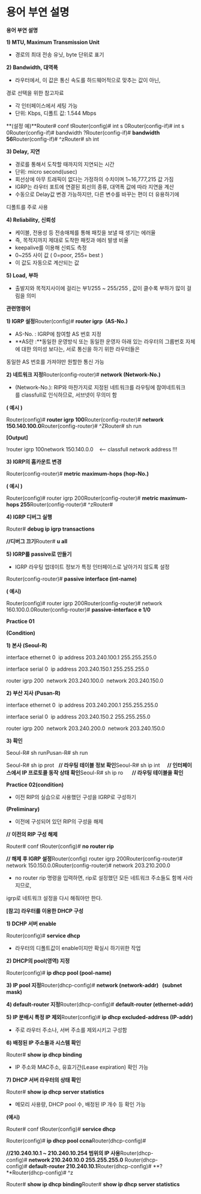 # 용어 부연 설명

**용어 부연 설명**

**1) MTU, Maximum Transmission Unit**

- 경로의 최대 전송 유닛, byte 단위로 표기

**2) Bandwidth, 대역폭**

- 라우터에서, 이 값은 통신 속도를 하드웨어적으로 맞추는 값이 아닌,

경로 선택을 위한 참고자료

- 각 인터페이스에서 세팅 가능
- 단위: Kbps, 디폴트 값: 1.544 Mbps

**(설정 예)**Router# conf tRouter(config)# int s 0Router(config-if)# int s 0Router(config-if)# bandwidth ?Router(config-if)# **bandwidth 56**Router(config-if)# ^zRouter# sh int

**3) Delay, 지연**

- 경로를 통해서 도착할 때까지의 지연되는 시간
- 단위: micro second(usec)
- 회선상에 아무 트래픽이 없다는 가정하의 수치이며 1~16,777,215 값 가짐
- IGRP는 라우터 포트에 연결된 회선의 종류, 대역폭 값에 따라 지연을 계산
- 수동으로 Delay값 변경 가능하지만, 다른 변수를 바꾸는 편이 더 유용하기에

디폴트를 주로 사용

**4) Reliability, 신뢰성**

- 케이블, 전용성 등 전송매체를 통해 패킷을 보낼 때 생기는 에러율
- 즉, 목적지까지 제대로 도착한 패킷과 에러 발생 비율
- keepalive를 이용해 신뢰도 측정
- 0~255 사이 값 ( 0=poor, 255= best )
- 이 값도 자동으로 계산되는 값

**5) Load, 부하**

- 출발지와 목적지사이에 걸리는 부1/255 ~ 255/255 , 값이 클수록 부하가 많이 걸림을 의미

**관련명령어**

**1) IGRP 설정**Router(config)# **router igrp  (AS-No.)**

- AS-No. : IGRP에 참여할 AS 번호 지정
- **AS란 :**동일한 운영방식 또는 동일한 운영자 아래 있는 라우터의 그룹번호 자체에 대한 의미성 보다는, 서로 통신을 하기 위한 라우터들은

동일한 AS 번호를 가져야만 원할한 통신 가능

**2) 네트워크 지정**Router(config-router)# **network (Network-No.)**

- (Network-No.): RIP와 마찬가지로 지정된 네트워크를 라우팅에 참여네트워크를 classfull로 인식하므로, 서브넷이 무의미 함

**( 예시 )**

Router(config)# **router igrp 100**Router(config-router)# **network 150.140.100.0**Router(config-router)# ^ZRouter# sh run

**[Output]**

!router igrp 100network 150.140.0.0    <-- classfull network address !!!

**3) IGRP의 홉카운트 변경**

Router(config-router)# **metric maximum-hops (hop-No.)**

**( 예시 )**

Router(config)# router igrp 200Router(config-router)# **metric maximum-hops 255**Router(config-router)# ^zRouter#

**4) IGRP 디버그 실행**

Router# **debug ip igrp transactions**

**//디버그 끄기**Router# **u all**

**5) IGRP를 passive로 만들기**

- IGRP 라우팅 업데이트 정보가 특정 인터페이스로 날아가지 않도록 설정

Router(config-router)# **passive interface (int-name)**

**( 예시)**

Router(config)# router igrp 200Router(config-router)# network 160.100.0.0Router(config-router)# **passive-interface e 1/0**

**Practice 01**

**(Condition)**

**1) 본사 (Seoul-R)**

interface ethernet 0  ip address 203.240.100.1 255.255.255.0

interface serial 0  ip address 203.240.150.1 255.255.255.0

router igrp 200  network 203.240.100.0  network 203.240.150.0

**2) 부산 지사 (Pusan-R)**

interface ethernet 0  ip address 203.240.200.1 255.255.255.0

interface serial 0  ip address 203.240.150.2 255.255.255.0

router igrp 200  network 203.240.200.0  network 203.240.150.0

**3) 확인**

Seoul-R# sh runPusan-R# sh run

Seoul-R# sh ip prot   **// 라우팅 테이블 정보 확인**Seoul-R# sh ip int     **// 인터페이스에서 IP 프로토콜 동작 상태 확인**Seoul-R# sh ip ro      **// 라우팅 테이블을 확인**

**Practice 02(condition)**

- 이전 RIP의 실습으로 사용했던 구성을 IGRP로 구성하기

**(Preliminary)**

- 이전에 구성되어 있던 RIP의 구성을 해제

**// 이전의 RIP 구성 해제**

Router# conf tRouter(config)# **no router rip**

**// 해제 후 IGRP 설정**Router(config) router igrp 200Router(config-router)# network 150.150.0.0Router(config-router)# network 203.210.200.0

- no router rip 명령을 입력하면, rip로 설정했던 모든 네트워크 주소들도 함께 사라지므로,

igrp로 네트워크 설정을 다시 해줘야만 한다.

**[참고] 라우터를 이용한 DHCP 구성**

**1) DCHP 서버 enable**

Router(config)# **service dhcp**

- 라우터의 디폴트값이 enable이지만 확실시 하기위한 작업

**2) DHCP의 pool(영역) 지정**

Router(config)# **ip dhcp pool (pool-name)**

**3) IP pool 지정**Router(dhcp-config)# **network (network-addr)   (subnet mask)**

**4) default-router 지정**Router(dhcp-config)# **default-router (ethernet-addr)**

**5) IP 분배시 특정 IP 제외**Router(config)# **ip dhcp excluded-address (IP-addr)**

- 주로 라우터 주소나, 서버 주소를 제외시키고 구성함

**6) 배정된 IP 주소들과 시스템 확인**

Router# **show ip dhcp binding**

- IP 주소와 MAC주소, 유효기간(Lease expiration) 확인 가능

**7) DHCP 서버 라우터의 상태 확인**

Router# **show ip dhcp server statistics**

- 메모리 사용량, DHCP pool 수, 배정된 IP 개수 등 확인 가능

**(예시)**

Router# conf tRouter(config)# **service dhcp**

Router(config)# **ip dhcp pool ccna**Router(dhcp-config)#

**//210.240.10.1 ~ 210.240.10.254 범위의 IP 사용**Router(dhcp-config)# **network 210.240.10.0 255.255.255.0** Router(dhcp-config)# **default-router 210.240.10.1**Router(dhcp-config)# **?**Router(dhcp-config)# ^z

Router# **show ip dhcp binding**Router# **show ip dhcp server statistics**
